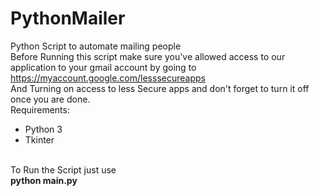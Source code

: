 # PythonMailer
Python Script to automate mailing people<br />
Before Running this script make sure you've allowed access to our application to your gmail account by going to <br/>
https://myaccount.google.com/lesssecureapps <br/>
And Turning on access to less Secure apps and don't forget to turn it off once you are done.<br/>
Requirements:<br/>
<ul>
  <li>Python 3</li>
  <li>Tkinter</li>
</ul>
<br/>
To Run the Script just use<br />
<b>python main.py</b>
